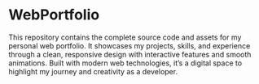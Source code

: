 # WebPortfolio
This repository contains the complete source code and assets for my personal web portfolio. It showcases my projects, skills, and experience through a clean, responsive design with interactive features and smooth animations. Built with modern web technologies, it’s a digital space to highlight my journey and creativity as a developer.

